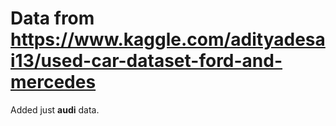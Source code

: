 # Data from https://www.kaggle.com/adityadesai13/used-car-dataset-ford-and-mercedes
Added just **audi** data.